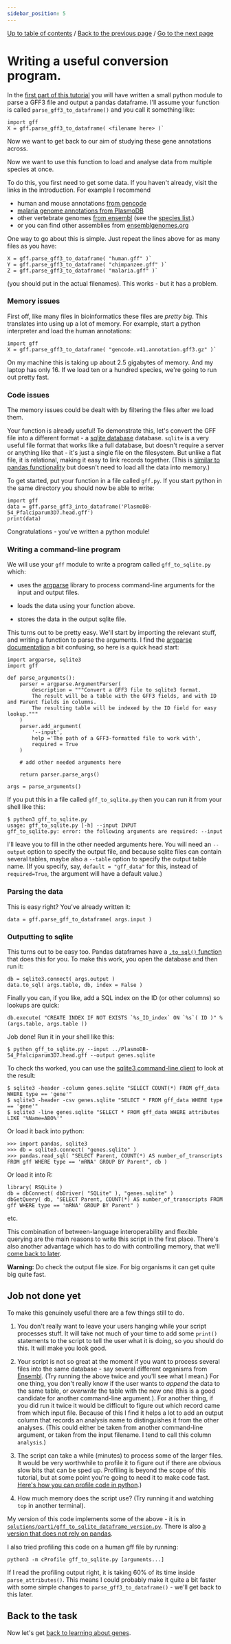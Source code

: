 ```yaml
---
sidebar_position: 5
---
```


[Up to table of contents](README.md) / [Back to the previous page](making_a_module.md) / [Go to the next page](Counting_genes_1.md)

# Writing a useful conversion program.

In the [first part of this tutorial](Getting_started_writing_some_code.md) you will have written a
small python module to parse a GFF3 file and output a pandas dataframe. I'll assume your function
is called `parse_gff3_to_dataframe()` and you call it something like:

```
import gff
X = gff.parse_gff3_to_dataframe( <filename here> )`
```

Now we want to get back to our aim of studying these gene annotations across.

Now we want to use this function to load and analyse data from multiple species at once.

To do this, you first need to get some data. If you haven't already, visit the links in the
introduction.  For example I recommend

- human and mouse annotations [from gencode](https://www.gencodegenes.org)
- [malaria genome annotations from PlasmoDB](https://plasmodb.org/plasmo/app/downloads/Current_Release/)
- other vertebrate genomes [from ensembl](http://ftp.ensembl.org/pub/current_gff3/) (see the [species list](https://www.ensembl.org/info/about/species.html).)
- or you can find other assemblies from [ensemblgenomes.org](https://ensemblgenomes.org)

One way to go about this is simple.  Just repeat the lines above for as many files as you have:
```
X = gff.parse_gff3_to_dataframe( "human.gff" )`
Y = gff.parse_gff3_to_dataframe( "chimpanzee.gff" )`
Z = gff.parse_gff3_to_dataframe( "malaria.gff" )`
```

(you should put in the actual filenames).  This works - but it has a problem.

### Memory issues

First off, like many files in bioinformatics these files are *pretty big*. This translates into
using up a lot of memory.  For example, start a python interpreter and load the human annotations:
```
import gff
X = gff.parse_gff3_to_dataframe( "gencode.v41.annotation.gff3.gz" )`
```

On my machine this is taking up about 2.5 gigabytes of memory.  And my laptop has only 16.
If we load ten or a hundred species, we're going to run out pretty fast.

### Code issues

The memory issues could be dealt with by filtering the files after we load them.  





Your function is already useful! To demonstrate this, let's convert the GFF file into a different format - a [sqlite
database](https://www.sqlite.org) database. `sqlite` is a very useful file format that works like a full database, but
doesn't require a server or anything like that - it's just a single file on the filesystem. But unlike a flat file, it
is relational, making it easy to link records together. (This is [similar to pandas
functionality]([https://pandas.pydata.org/docs/getting_started/comparison/comparison_with_sql.html#compare-with-sql-join
) but doesn't need to load all the data into memory.)

To get started, put your function in a file called `gff.py`. If you start python in the same
directory you should now be able to write:

```
import gff
data = gff.parse_gff3_into_dataframe('PlasmoDB-54_Pfalciparum3D7.head.gff')
print(data)
```

Congratulations - you've written a python module!

### Writing a command-line program

We will use your `gff` module to write a program called `gff_to_sqlite.py` which:

- uses the [argparse](https://docs.python.org/3/library/argparse.html) library to process
  command-line arguments for the input and output files.

- loads the data using your function above.

- stores the data in the output sqlite file.

This turns out to be pretty easy. We'll start by importing the relevant stuff, and writing a
function to parse the arguments. I find the [argparse
documentation](https://docs.python.org/3/library/argparse.html) a bit confusing, so here is
a quick head start:

```
import argparse, sqlite3
import gff

def parse_arguments():
    parser = argparse.ArgumentParser(
        description = """Convert a GFF3 file to sqlite3 format.
        The result will be a table with the GFF3 fields, and with ID and Parent fields in columns.
        The resulting table will be indexed by the ID field for easy lookup."""
    )
    parser.add_argument(
        '--input',
        help ='The path of a GFF3-formatted file to work with',
        required = True
    )

    # add other needed arguments here

    return parser.parse_args()

args = parse_arguments()
```

If you put this in a file called `gff_to_sqlite.py` then you can run it from your shell like this:

```
$ python3 gff_to_sqlite.py 
usage: gff_to_sqlite.py [-h] --input INPUT
gff_to_sqlite.py: error: the following arguments are required: --input
```

I'll leave you to fill in the other needed arguments here. You will need an `--output` option to
specify the output file, and because sqlite files can contain several tables, maybe also a
`--table` option to specify the output table name. (If you specify, say, `default = "gff_data"` for
this, instead of `required=True`, the argument will have a default value.)

### Parsing the data

This is easy right?  You've already written it:

```
data = gff.parse_gff_to_dataframe( args.input )
```

### Outputting to sqlite

This turns out to be easy too. Pandas dataframes have a [`.to_sql()`
function](https://pandas.pydata.org/pandas-docs/stable/reference/api/pandas.DataFrame.to_sql.html)
that does this for you. To make this work, you open the database and then run it:

```
db = sqlite3.connect( args.output )
data.to_sql( args.table, db, index = False )
```

Finally you can, if you like, add a SQL index on the ID (or other columns) so lookups are quick:

```
db.execute( "CREATE INDEX IF NOT EXISTS `%s_ID_index` ON `%s`( ID )" % (args.table, args.table ))
```

Job done!  Run it in your shell like this:
```
$ python gff_to_sqlite.py --input ../PlasmoDB-54_Pfalciparum3D7.head.gff --output genes.sqlite
```

To check ths worked, you can use the [sqlite3 command-line client](www.sqlite.org) to look at the
result:

```
$ sqlite3 -header -column genes.sqlite "SELECT COUNT(*) FROM gff_data WHERE type == 'gene'"
$ sqlite3 -header -csv genes.sqlite "SELECT * FROM gff_data WHERE type == 'gene'"
$ sqlite3 -line genes.sqlite "SELECT * FROM gff_data WHERE attributes LIKE '%Name=ABO%'"
```

Or load it back into python:
```
>>> import pandas, sqlite3
>>> db = sqlite3.connect( "genes.sqlite" )
>>> pandas.read_sql( "SELECT Parent, COUNT(*) AS number_of_transcripts FROM gff WHERE type == 'mRNA' GROUP BY Parent", db )
```

Or load it into R:
```
library( RSQLite )
db = dbConnect( dbDriver( "SQLite" ), "genes.sqlite" )
dbGetQuery( db, "SELECT Parent, COUNT(*) AS number_of_transcripts FROM gff WHERE type == 'mRNA' GROUP BY Parent" )
```

etc.

This combination of between-language interoperability and flexible querying are the main reasons to
write this script in the first place. There's also another advantage which has to do with
controlling memory, that we'll [come back to later](Counting_genes_2.md).

**Warning:** Do check the output file size. For big organisms it can get quite big quite fast.

## Job not done yet

To make this genuinely useful there are a few things still to do.

1. You don't really want to leave your users hanging while your script processes stuff. It will
take not much of your time to add some `print()` statements to the script to tell the user what it
is doing, so you should do this. It will make you look good.

2. Your script is not so great at the moment if you want to process several files into the same
database - say several different organisms from
[Ensembl](http://ftp.ensembl.org/pub/current_gff3/). (Try running the above twice and you'll see
what I mean.) For one thing, you don't really know if the user wants to *append* the data to the
same table, or *overwrite* the table with the new one (this is a good candidate for another
command-line argument.). For another thing, if you did run it twice it would be difficult to figure
out which record came from which input file. Because of this I find it helps a lot to add an output
column that records an analysis name to distinguishes it from the other analyses. (This could
either be taken from another command-line argument, or taken from the input filename. I tend to
call this column `analysis`.)

3. The script can take a while (minutes) to process some of the larger files. It would be very worthwhile
to profile it to figure out if there are obvious slow bits that can be sped up. Profiling is beyond the scope of this
tutorial, but at some point you're going to need it to make code fast. [Here's how you can profile code in
python](https://docs.python.org/3/library/profile.html).)

4. How much memory does the script use?  (Try running it and watching `top` in another terminal).

My version of this code implements some of the above - it is in
[`solutions/part1/gff_to_sqlite_dataframe_version.py`](solutions/part1/gff_to_sqlite_dataframe_version.py). There is also [a version that does not rely on
pandas](solutions/part1/gff_to_sqlite_python_version.py).

I also tried profiling this code on a human gff file by running:

```
python3 -m cProfile gff_to_sqlite.py [arguments...]
```
If I read the profiling output right, it is
taking 60% of its time inside `parse_attributes()`. This means I could probably make it quite a bit
faster with some simple changes to `parse_gff3_to_dataframe()` - we'll get back to this later.

## Back to the task

Now let's get [back to learning about genes](Counting_genes_1.md).
